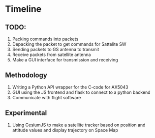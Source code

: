 # Timeline
## TODO:
1. Packing commands into packets
2. Depacking the packet to get commands for Sattelite SW
3. Sending packets to GS antenna to transmit
4. Receive packets from satellite antenna
5. Make a GUI interface for transmission and receiving

## Methodology
1. Writing a Python API wrapper for the C-code for AX5043 
2. GUI using the JS frontend and flask to connect to a python backend
3. Communicate with flight software 

## Experimental 
1. Using CesiumJS to make a satellite tracker based on position and attitude values and display trajectory on Space Map